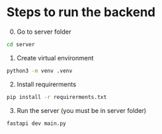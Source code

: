 # Steps to run the backend

0. Go to server folder
```bash
cd server
```

1. Create virtual environment
```bash
python3 -m venv .venv
```

2. Install requirerments
```bash
pip install -r requirerments.txt
```

3. Run the server (you must be in server folder)
```bash
fastapi dev main.py
```